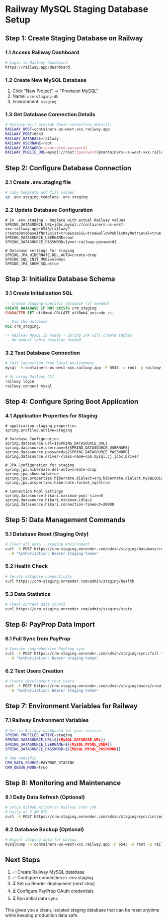 # Railway MySQL Staging Database Setup

## Step 1: Create Staging Database on Railway

### 1.1 Access Railway Dashboard
```bash
# Login to Railway dashboard
https://railway.app/dashboard
```

### 1.2 Create New MySQL Database
1. Click "New Project" → "Provision MySQL"
2. Name: `crm-staging-db`
3. Environment: `staging`

### 1.3 Get Database Connection Details
```bash
# Railway will provide these connection details:
RAILWAY_HOST=containers-us-west-xxx.railway.app
RAILWAY_PORT=6543
RAILWAY_DATABASE=railway
RAILWAY_USERNAME=root  
RAILWAY_PASSWORD=[generated-password]
RAILWAY_PUBLIC_URL=mysql://root:[password]@containers-us-west-xxx.railway.app:6543/railway
```

## Step 2: Configure Database Connection

### 2.1 Create .env.staging file
```bash
# Copy template and fill values
cp .env.staging.template .env.staging
```

### 2.2 Update Database Configuration
```properties
# In .env.staging - Replace with actual Railway values
SPRING_DATASOURCE_URL=jdbc:mysql://containers-us-west-xxx.railway.app:6543/railway?createDatabaseIfNotExist=true&useSSL=true&allowPublicKeyRetrieval=true
SPRING_DATASOURCE_USERNAME=root
SPRING_DATASOURCE_PASSWORD=[your-railway-password]

# Database settings for staging
SPRING_JPA_HIBERNATE_DDL_AUTO=create-drop
SPRING_SQL_INIT_MODE=always
SPRING_JPA_SHOW_SQL=true
```

## Step 3: Initialize Database Schema

### 3.1 Create Initialization SQL
```sql
-- Create staging-specific database (if needed)
CREATE DATABASE IF NOT EXISTS crm_staging 
CHARACTER SET utf8mb4 COLLATE utf8mb4_unicode_ci;

-- Use the database
USE crm_staging;

-- Railway MySQL is ready - Spring JPA will create tables
-- No manual table creation needed
```

### 3.2 Test Database Connection
```bash
# Test connection from local environment
mysql -h containers-us-west-xxx.railway.app -P 6543 -u root -p railway

# Or using Railway CLI
railway login
railway connect mysql
```

## Step 4: Configure Spring Boot Application

### 4.1 Application Properties for Staging
```properties
# application-staging.properties
spring.profiles.active=staging

# Database Configuration
spring.datasource.url=${SPRING_DATASOURCE_URL}
spring.datasource.username=${SPRING_DATASOURCE_USERNAME}
spring.datasource.password=${SPRING_DATASOURCE_PASSWORD}
spring.datasource.driver-class-name=com.mysql.cj.jdbc.Driver

# JPA Configuration for staging
spring.jpa.hibernate.ddl-auto=create-drop
spring.jpa.show-sql=true
spring.jpa.properties.hibernate.dialect=org.hibernate.dialect.MySQL8Dialect
spring.jpa.properties.hibernate.format_sql=true

# Connection Pool Settings
spring.datasource.hikari.maximum-pool-size=5
spring.datasource.hikari.minimum-idle=2
spring.datasource.hikari.connection-timeout=20000
```

## Step 5: Data Management Commands

### 5.1 Database Reset (Staging Only)
```bash
# Clear all data - staging environment
curl -X POST https://crm-staging.onrender.com/admin/staging/database/reset \
  -H "Authorization: Bearer staging-token"
```

### 5.2 Health Check
```bash
# Verify database connectivity
curl https://crm-staging.onrender.com/admin/staging/health
```

### 5.3 Data Statistics  
```bash
# Check current data counts
curl https://crm-staging.onrender.com/admin/staging/stats
```

## Step 6: PayProp Data Import

### 6.1 Full Sync from PayProp
```bash
# Execute comprehensive PayProp sync
curl -X POST https://crm-staging.onrender.com/admin/staging/sync/full \
  -H "Authorization: Bearer staging-token"
```

### 6.2 Test Users Creation
```bash
# Create development test users
curl -X POST https://crm-staging.onrender.com/admin/staging/users/create-test-users \
  -H "Authorization: Bearer staging-token"
```

## Step 7: Environment Variables for Railway

### 7.1 Railway Environment Variables
```bash
# Set in Railway dashboard for your service
SPRING_PROFILES_ACTIVE=staging
SPRING_DATASOURCE_URL=${{MySQL.DATABASE_URL}}
SPRING_DATASOURCE_USERNAME=${{MySQL.MYSQL_USER}}
SPRING_DATASOURCE_PASSWORD=${{MySQL.MYSQL_PASSWORD}}

# App specific
CRM_DATA_SOURCE=PAYPROP_STAGING
CRM_DEBUG_MODE=true
```

## Step 8: Monitoring and Maintenance

### 8.1 Daily Data Refresh (Optional)
```bash
# Setup GitHub Action or Railway cron job
# Daily at 2 AM UTC
curl -X POST https://crm-staging.onrender.com/admin/staging/sync/incremental
```

### 8.2 Database Backup (Optional)
```bash
# Export staging data for backup
mysqldump -h containers-us-west-xxx.railway.app -P 6543 -u root -p railway > staging-backup.sql
```

## Next Steps

1. ✅ Create Railway MySQL database 
2. ✅ Configure connection in .env.staging
3. ⏳ Set up Render deployment (next step)
4. ⏳ Configure PayProp OAuth credentials  
5. ⏳ Run initial data sync

This gives you a clean, isolated staging database that can be reset anytime while keeping production data safe.